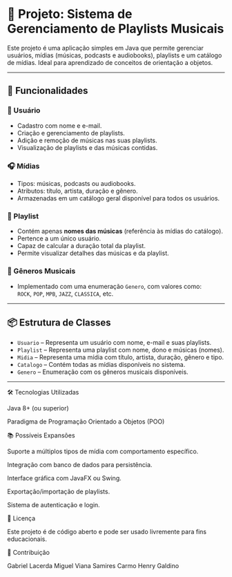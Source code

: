# 🎵 Projeto: Sistema de Gerenciamento de Playlists Musicais

Este projeto é uma aplicação simples em Java que permite gerenciar usuários, mídias (músicas, podcasts e audiobooks), playlists e um catálogo de mídias. Ideal para aprendizado de conceitos de orientação a objetos.

---

## 🚀 Funcionalidades

### 👤 Usuário
- Cadastro com nome e e-mail.
- Criação e gerenciamento de playlists.
- Adição e remoção de músicas nas suas playlists.
- Visualização de playlists e das músicas contidas.

### 🎧 Mídias
- Tipos: músicas, podcasts ou audiobooks.
- Atributos: título, artista, duração e gênero.
- Armazenadas em um catálogo geral disponível para todos os usuários.

### 📂 Playlist
- Contém apenas **nomes das músicas** (referência às mídias do catálogo).
- Pertence a um único usuário.
- Capaz de calcular a duração total da playlist.
- Permite visualizar detalhes das músicas e da playlist.

### 🎼 Gêneros Musicais
- Implementado com uma enumeração `Genero`, com valores como:  
  `ROCK`, `POP`, `MPB`, `JAZZ`, `CLASSICA`, etc.

---

## 📦 Estrutura de Classes

- `Usuario` – Representa um usuário com nome, e-mail e suas playlists.
- `Playlist` – Representa uma playlist com nome, dono e músicas (nomes).
- `Midia` – Representa uma mídia com título, artista, duração, gênero e tipo.
- `Catalogo` – Contém todas as mídias disponíveis no sistema.
- `Genero` – Enumeração com os gêneros musicais disponíveis.

---

🛠️ Tecnologias Utilizadas

Java 8+ (ou superior)

Paradigma de Programação Orientado a Objetos (POO)

📚 Possíveis Expansões

Suporte a múltiplos tipos de mídia com comportamento específico.

Integração com banco de dados para persistência.

Interface gráfica com JavaFX ou Swing.

Exportação/importação de playlists.

Sistema de autenticação e login.

📄 Licença

Este projeto é de código aberto e pode ser usado livremente para fins educacionais.

🤝 Contribuição

Gabriel Lacerda
Miguel Viana
Samires Carmo
Henry Galdino

